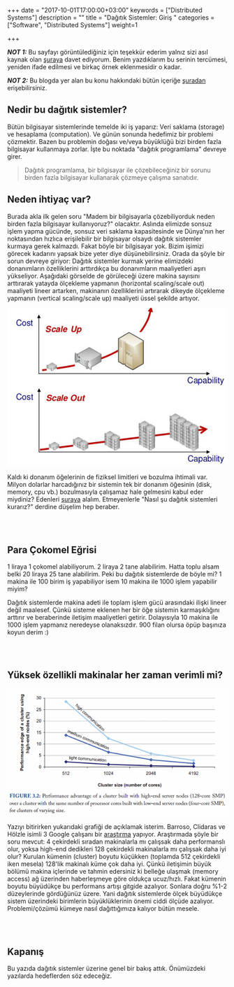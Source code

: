 +++
date = "2017-10-01T17:00:00+03:00"
keywords = ["Distributed Systems"]
description = ""
title = "Dağıtık Sistemler: Giriş "
categories = ["Software", "Distributed Systems"]
weight=1

+++

***NOT 1:*** Bu sayfayı görüntülediğiniz için teşekkür ederim yalnız sizi asıl kaynak olan <a href="http://book.mixu.net/distsys/" target="_blank">şuraya</a> davet ediyorum. Benim yazdıklarım bu serinin tercümesi, yeniden ifade edilmesi ve birkaç örnek eklenmesidir o kadar.

***NOT 2:*** Bu blogda yer alan bu konu hakkındaki bütün içeriğe <a href="/post/distributed-systems-0/" target="_blank">şuradan</a> erişebilirsiniz.

## Nedir bu dağıtık sistemler?

Bütün bilgisayar sistemlerinde temelde iki iş yaparız: Veri saklama (storage) ve hesaplama (computation). Ve günün sonunda hedefimiz bir problemi çözmektir. Bazen bu problemin doğası ve/veya büyüklüğü bizi birden fazla bilgisayar kullanmaya zorlar. İşte bu noktada "dağıtık programlama" devreye girer.

>Dağıtık programlama, bir bilgisayar ile çözebileceğiniz bir sorunu birden fazla bilgisayar kullanarak çözmeye çalışma sanatıdır.

<!--more-->

## Neden ihtiyaç var?

Burada akla ilk gelen soru "Madem bir bilgisayarla çözebiliyorduk neden birden fazla bilgisayar kullanıyoruz?" olacaktır. Aslında elimizde sonsuz işlem yapma gücünde, sonsuz veri saklama kapasitesinde ve Dünya'nın her noktasından hızlıca erişilebilir bir bilgisayar olsaydı dağıtık sistemler kurmaya gerek kalmazdı. Fakat böyle bir bilgisayar yok. Bizim işimizi görecek kadarını yapsak bize yeter diye düşünebilirsiniz. Orada da şöyle bir sorun devreye giriyor: Dağıtık sistemler kurmak yerine elimizdeki donanımların özelliklerini arttırdıkça bu donanımların maaliyetleri aşırı yükseliyor. Aşağıdaki görselde de görüleceği üzere makina sayısını arttırarak yatayda ölçekleme yapmanın (horizontal scaling/scale out) maaliyeti lineer artarken, makinanın özelliklerini artırarak dikeyde ölçekleme yapmanın (vertical scaling/scale up) maaliyeti üssel şekilde artıyor.

<img src="/img/ds/ScaleUpVsScaleOut.jpg"/>

Kaldı ki donanım öğelerinin de fiziksel limitleri ve bozulma ihtimali var. Milyon dolarlar harcadığınız bir sistemin tek bir donanım öğesinin (disk, memory, cpu vb.) bozulmasıyla çalışamaz hale gelmesini kabul eder miydiniz? Edenleri <a href="http://www.foratoys.com/webkontrol/urun_yonetimi/urunresimalt/urunresimalt_13_06_2013_11_16_501.jpg" target="_blank">şuraya</a> alalım. Etmeyenlerle "Nasıl şu dağıtık sistemleri kurarız?" derdine düşelim hep beraber.

<br></br>
##  Para Çokomel Eğrisi

1 liraya 1 çokomel alabiliyorum. 2 liraya 2 tane alabilirim. Hatta toplu alsam belki 20 liraya 25 tane alabilirim. Peki bu dağıtık sistemlerde de böyle mi? 1 makina ile 100 birim iş yapabiliyor isem 10 makina ile 1000 işlem yapabilir miyim? 

Dağıtık sistemlerde makina adeti ile toplam işlem gücü arasındaki ilişki lineer değil maalesef. Çünkü sisteme eklenen her bir öğe sistemin karmaşıklığını arttırır ve beraberinde iletişim maaliyetleri getirir. Dolayısıyla 10 makina ile 1000 işlem yapmanız neredeyse olanaksızdır. 900 filan olursa öpüp başınıza koyun derim :)

<br></br>
## Yüksek özellikli makinalar her zaman verimli mi?

<img src="/img/ds/barroso_holzle.png"/>

Yazıyı bitirirken yukarıdaki grafiği de açıklamak isterim. Barroso, Clidaras ve Hölzle isimli 3 Google çalışanı bir <a href="http://www.morganclaypool.com/doi/abs/10.2200/S00516ED2V01Y201306CAC024" target="_blank">araştırma</a> yapıyor. Araştırmada şöyle bir soru mevcut: 4 çekirdekli sıradan makinalarla mı çalışsak daha performanslı olur, yoksa high-end dedikleri 128 çekirdekli makinalarla mı çalışsak daha iyi olur? Kurulan kümenin (cluster) boyutu küçükken (toplamda 512 çekirdekli iken mesela) 128'lik makinalı küme çok daha iyi. Çünkü iletişimin büyük bölümü makina içlerinde ve tahmin edersiniz ki belleğe ulaşmak (memory access) ağ üzerinden haberleşmeye göre oldukça ucuz/hızlı. Fakat kümenin boyutu büyüdükçe bu performans artışı gitgide azalıyor. Sonlara doğru %1-2 düzeylerinde gördüğünüz üzere. Yani dağıtık sistemlerde ölçek büyüdükçe sistem üzerindeki birimlerin büyüklüklerinin önemi ciddi ölçüde azalıyor. Problemi/çözümü kümeye nasıl dağıttığımıza kalıyor bütün mesele.

<br></br>
## Kapanış

Bu yazıda dağıtık sistemler üzerine genel bir bakış attık. Önümüzdeki yazılarda hedeflerden söz edeceğiz.